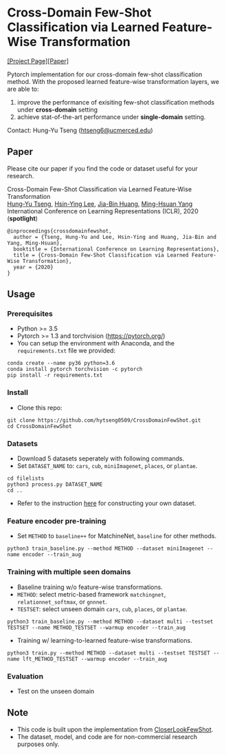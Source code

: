 # Cross-Domain Few-Shot Classification via Learned Feature-Wise Transformation 
[[Project Page]]()[[Paper]](https://openreview.net/forum?id=SJl5Np4tPr)

Pytorch implementation for our cross-domain few-shot classification method. With the proposed learned feature-wise transformation layers, we are able to:

1. improve the performance of exisiting few-shot classification methods under **cross-domain** setting
2. achieve stat-of-the-art performance under **single-domain** setting.

Contact: Hung-Yu Tseng (htseng6@ucmerced.edu)

## Paper
Please cite our paper if you find the code or dataset useful for your research.

Cross-Domain Few-Shot Classification via Learned Feature-Wise Transformation<br>
[Hung-Yu Tseng](https://sites.google.com/site/hytseng0509/), [Hsin-Ying Lee](http://vllab.ucmerced.edu/hylee/), [Jia-Bin Huang](https://filebox.ece.vt.edu/~jbhuang/), [Ming-Hsuan Yang](http://faculty.ucmerced.edu/mhyang/)<br>
International Conference on Learning Representations (ICLR), 2020 (**spotlight**)
```
@inproceedings{crossdomainfewshot,
  author = {Tseng, Hung-Yu and Lee, Hsin-Ying and Huang, Jia-Bin and Yang, Ming-Hsuan},
  booktitle = {International Conference on Learning Representations},
  title = {Cross-Domain Few-Shot Classification via Learned Feature-Wise Transformation},
  year = {2020}
}
```

## Usage

### Prerequisites
- Python >= 3.5
- Pytorch >= 1.3 and torchvision (https://pytorch.org/)
- You can setup the environment with Anaconda, and the `requirements.txt` file we provided:
```
conda create --name py36 python=3.6
conda install pytorch torchvision -c pytorch
pip install -r requirements.txt
```

### Install
- Clone this repo:
```
git clone https://github.com/hytseng0509/CrossDomainFewShot.git
cd CrossDomainFewShot
```

### Datasets
- Download 5 datasets seperately with following commands.
- Set `DATASET_NAME` to: `cars`, `cub`, `miniImagenet`, `places`, or `plantae`.
```
cd filelists
python3 process.py DATASET_NAME
cd ..
```
- Refer to the instruction [here](https://github.com/wyharveychen/CloserLookFewShot#self-defined-setting) for constructing your own dataset.

### Feature encoder pre-training
- Set `METHOD` to `baseline++` for MatchineNet, `baseline` for other methods.
```
python3 train_baseline.py --method METHOD --dataset miniImagenet --name encoder --train_aug
```

### Training with multiple seen domains
- Baseline training w/o feature-wise transformations.
- `METHOD`: select metric-based framework `matchingnet`, `relationnet_softmax`, or `gnnnet`.
- `TESTSET`: select unseen domain `cars`, `cub`, `places`, or `plantae`.
```
python3 train_baseline.py --method METHOD --dataset multi --testset TESTSET --name METHOD_TESTSET --warmup encoder --train_aug
```
- Training w/ learning-to-learned feature-wise transformations.
```
python3 train.py --method METHOD --dataset multi --testset TESTSET --name lft_METHOD_TESTSET --warmup encoder --train_aug
```

### Evaluation
- Test on the unseen domain

## Note
- This code is built upon the implementation from [CloserLookFewShot](https://github.com/wyharveychen/CloserLookFewShot).
- The dataset, model, and code are for non-commercial research purposes only.
